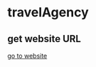 # travelAgency

<h2>get website URL</h2>
<a href="https://github.com/mushfiqurrahman5250/travelAgency.git">go to website</a>